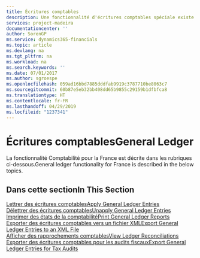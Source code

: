 ```yaml
---
title: Écritures comptables
description: Une fonctionnalité d'écritures comptables spéciale existe pour la version française de Business Central.
services: project-madeira
documentationcenter: ''
author: SorenGP
ms.service: dynamics365-financials
ms.topic: article
ms.devlang: na
ms.tgt_pltfrm: na
ms.workload: na
ms.search.keywords: ''
ms.date: 07/01/2017
ms.author: sgroespe
ms.openlocfilehash: 059ad16bbd7885dddfab9919c3787710be8063c7
ms.sourcegitcommit: 60b87e5eb32bb408dd65b9855c29159b1dfbfca8
ms.translationtype: HT
ms.contentlocale: fr-FR
ms.lasthandoff: 04/29/2019
ms.locfileid: "1237341"
---
```

# <a name="general-ledger"></a><span data-ttu-id="2c068-103">Écritures comptables</span><span class="sxs-lookup"><span data-stu-id="2c068-103">General Ledger</span></span>
<span data-ttu-id="2c068-104">La fonctionnalité Comptabilité pour la France est décrite dans les rubriques ci-dessous.</span><span class="sxs-lookup"><span data-stu-id="2c068-104">General ledger functionality for France is described in the below topics.</span></span>

## <a name="in-this-section"></a><span data-ttu-id="2c068-105">Dans cette section</span><span class="sxs-lookup"><span data-stu-id="2c068-105">In This Section</span></span>
[<span data-ttu-id="2c068-106">Lettrer des écritures comptables</span><span class="sxs-lookup"><span data-stu-id="2c068-106">Apply General Ledger Entries</span></span>](how-to-apply-general-ledger-entries.md)  
[<span data-ttu-id="2c068-107">Délettrer des écritures comptables</span><span class="sxs-lookup"><span data-stu-id="2c068-107">Unapply General Ledger Entries</span></span>](how-to-unapply-general-ledger-entries.md)  
[<span data-ttu-id="2c068-108">Imprimer des états de la comptabilité</span><span class="sxs-lookup"><span data-stu-id="2c068-108">Print General Ledger Reports</span></span>](how-to-print-general-ledger-reports.md)  
[<span data-ttu-id="2c068-109">Exporter des écritures comptables vers un fichier XML</span><span class="sxs-lookup"><span data-stu-id="2c068-109">Export General Ledger Entries to an XML File</span></span>](how-to-export-general-ledger-entries-to-an-xml-file.md)  
[<span data-ttu-id="2c068-110">Afficher des rapprochements comptables</span><span class="sxs-lookup"><span data-stu-id="2c068-110">View Ledger Reconciliations</span></span>](how-to-view-ledger-reconciliations.md)  
[<span data-ttu-id="2c068-111">Exporter des écritures comptables pour les audits fiscaux</span><span class="sxs-lookup"><span data-stu-id="2c068-111">Export General Ledger Entries for Tax Audits</span></span>](how-to-export-general-ledger-entries-for-tax-audits.md)  
